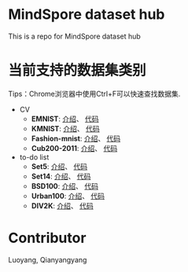 # MindSpore dataset hub
This is a repo for MindSpore dataset hub

# 当前支持的数据集类别
Tips：Chrome浏览器中使用Ctrl+F可以快速查找数据集.

+ CV
    + **EMNIST**: [介绍](doc/emnist.md)、 [代码](./cv/emnist.py)
    + **KMNIST**: [介绍](doc/kmnist.md)、 [代码](./cv/kmnist.py)
    + **Fashion-mnist**: [介绍](doc/fashion-mnist.md)、 [代码](./cv/fashion-mnist.py)
    + **Cub200-2011**: [介绍](doc/cub200_2011.md)、 [代码](./cv/cub200_2011.py)
+ to-do list
    + **Set5**: [介绍](doc/set5.md)、 [代码](./cv/set5.py)
    + **Set14**: [介绍](doc/set14.md)、 [代码](./cv/set14.py)
    + **BSD100**: [介绍](./cv/a.md)、 [代码](./cv/a.py)
    + **Urban100**: [介绍](./cv/a.md)、 [代码](./cv/a.py)
    + **DIV2K**: [介绍](./cv/a.md)、 [代码](./cv/a.py)

# Contributor
Luoyang, Qianyangyang
